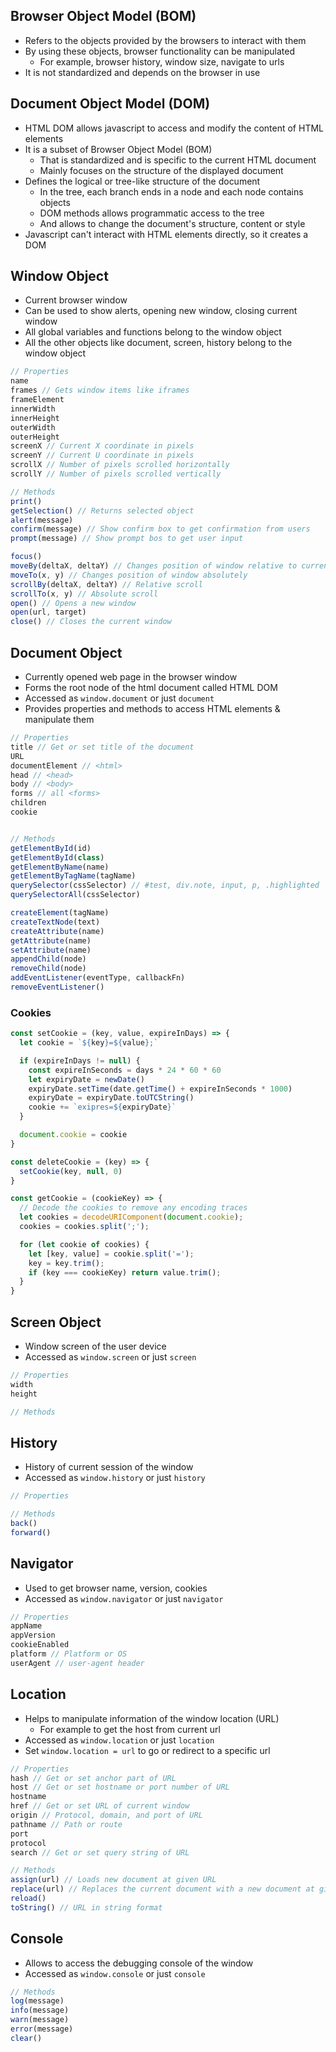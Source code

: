## Browser Object Model (BOM)
- Refers to the objects provided by the browsers to interact with them
- By using these objects, browser functionality can be manipulated
  - For example, browser history, window size, navigate to urls
- It is not standardized and depends on the browser in use

## Document Object Model (DOM)
- HTML DOM allows javascript to access and modify the content of HTML elements
- It is a subset of Browser Object Model (BOM)
  - That is standardized and is specific to the current HTML document
  - Mainly focuses on the structure of the displayed document
- Defines the logical or tree-like structure of the document
  - In the tree, each branch ends in a node and each node contains objects
  - DOM methods allows programmatic access to the tree
  - And allows to change the document's structure, content or style
- Javascript can't interact with HTML elements directly, so it creates a DOM

## Window Object
- Current browser window
- Can be used to show alerts, opening new window, closing current window
- All global variables and functions belong to the window object
- All the other objects like document, screen, history belong to the window object

```js
// Properties
name
frames // Gets window items like iframes
frameElement
innerWidth
innerHeight
outerWidth
outerHeight
screenX // Current X coordinate in pixels
screenY // Current U coordinate in pixels
scrollX // Number of pixels scrolled horizontally
scrollY // Number of pixels scrolled vertically

// Methods
print()
getSelection() // Returns selected object
alert(message)
confirm(message) // Show confirm box to get confirmation from users
prompt(message) // Show prompt bos to get user input

focus()
moveBy(deltaX, deltaY) // Changes position of window relative to current position
moveTo(x, y) // Changes position of window absolutely
scrollBy(deltaX, deltaY) // Relative scroll
scrollTo(x, y) // Absolute scroll
open() // Opens a new window
open(url, target)
close() // Closes the current window
```

## Document Object
- Currently opened web page in the browser window
- Forms the root node of the html document called HTML DOM
- Accessed as `window.document` or just `document`
- Provides properties and methods to access HTML elements & manipulate them

```js
// Properties
title // Get or set title of the document
URL
documentElement // <html>
head // <head>
body // <body>
forms // all <forms>
children
cookie


// Methods
getElementById(id)
getElementById(class)
getElementByName(name)
getElementByTagName(tagName)
querySelector(cssSelector) // #test, div.note, input, p, .highlighted
querySelectorAll(cssSelector)

createElement(tagName)
createTextNode(text)
createAttribute(name)
getAttribute(name)
setAttribute(name)
appendChild(node)
removeChild(node)
addEventListener(eventType, callbackFn)
removeEventListener()
```

### Cookies
```js
const setCookie = (key, value, expireInDays) => {
  let cookie = `${key}=${value};`

  if (expireInDays != null) {
    const expireInSeconds = days * 24 * 60 * 60
    let expiryDate = newDate()
    expiryDate.setTime(date.getTime() + expireInSeconds * 1000)
    expiryDate = expiryDate.toUTCString()
    cookie += `exipres=${expiryDate}`
  }

  document.cookie = cookie
}

const deleteCookie = (key) => {
  setCookie(key, null, 0)
}

const getCookie = (cookieKey) => {
  // Decode the cookies to remove any encoding traces
  let cookies = decodeURIComponent(document.cookie);
  cookies = cookies.split(';');

  for (let cookie of cookies) {
    let [key, value] = cookie.split('=');
    key = key.trim();
    if (key === cookieKey) return value.trim();
  }
}
```

## Screen Object
- Window screen of the user device
- Accessed as `window.screen` or just `screen`

```js
// Properties
width
height

// Methods
```

## History
- History of current session of the window
- Accessed as `window.history` or just `history`

```js
// Properties

// Methods
back()
forward()
```

## Navigator
- Used to get browser name, version, cookies
- Accessed as `window.navigator` or just `navigator`

```js
// Properties
appName
appVersion
cookieEnabled
platform // Platform or OS
userAgent // user-agent header
```

## Location
- Helps to manipulate information of the window location (URL)
  - For example to get the host from current url
- Accessed as `window.location` or just `location`
- Set `window.location = url` to go or redirect to a specific url

```js
// Properties
hash // Get or set anchor part of URL
host // Get or set hostname or port number of URL
hostname
href // Get or set URL of current window
origin // Protocol, domain, and port of URL
pathname // Path or route
port
protocol
search // Get or set query string of URL

// Methods
assign(url) // Loads new document at given URL
replace(url) // Replaces the current document with a new document at given URL
reload()
toString() // URL in string format
```

## Console
- Allows to access the debugging console of the window
- Accessed as `window.console` or just `console`

```js
// Methods
log(message)
info(message)
warn(message)
error(message)
clear()
```

